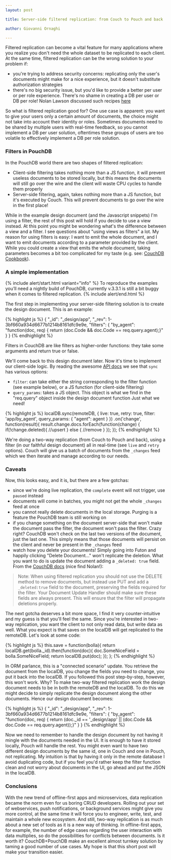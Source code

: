 ```yaml
---
layout: post

title: Server-side filtered replication: from Couch to Pouch and back

author: Giovanni Ornaghi

---
```


Filtered replication can become a vital feature for many applications where you realize you don't need the whole dataset to be replicated to each client. At the same time, filtered replication can be the wrong solution to your problem if:
* you're trying to address security concerns: replicating only the user's documents might make for a nice experience, but it doesn't substitute authorization strategies
* there's no big security issue, but you'd like to provide a better per user or per role experience. There's no shame in creating a DB per user or DB per role! Nolan Lawson discussed such recipes [here](https://github.com/nolanlawson/pouchdb-authentication#couchdb-authentication-recipe)

So what is filtered replication good for? One use case is apparent: you want to give your users only a certain amount of documents, the choice might not take into account their identity or roles. Sometimes documents need to be shared by multiple users with real-time feedback, so you cannot implement a DB per user solution, oftentimes these groups of users are too volatile to effectively implement a DB per role solution. 

### Filters in PouchDB

In the PouchDB world there are two shapes of filtered replication:
* Client-side filtering takes nothing more than a JS function, it will prevent useless documents to be stored locally, but this means the documents will still go over the wire and the client will waste CPU cycles to handle them properly
* Server-side filtering, again, takes nothing more than a JS function, but it's executed by Couch. This will prevent documents to go over the wire in the first place!

While in the example design document (and the Javascript snippets) I'm using a filter, the rest of this post will hold if you decide to use a view instead. At this point you might be wondering what's the difference between a view and a filter. I see questions about "using views as filters" a lot. My reason for using filters is easy: I want to emit the whole document, and I want to emit documents according to a parameter provided by the client. While you could create a view that emits the whole document, taking parameters becomes a bit too complicated for my taste (e.g. see: [CouchDB Cookbook](http://guide.couchdb.org/editions/1/en/cookbook.html)). 

### A simple implementation

{% include alert/start.html variant="info" %}
To reproduce the examples you’ll need a nightly build of PouchDB, currently v.3.3.1 is still a bit buggy when it comes to filtered replication.
{% include alert/end.html %}

The first step in implementing your server-side filtering solution is to create the design document. This is an example:

{% highlight js %}
{
   "_id": "_design/app",
   "_rev": 1-3bf660a934d6677b1214b8161dfc9e9e,
   "filters": {
       "by_agent": "function(doc, req) { return (doc.Code && doc.Code == req.query.agent);}"
   }
}
{% endhighlight %}

Filters in CouchDB are like filters as higher-order functions: they take some arguments and return true or false. 

We'll come back to this design document later. Now it's time to implement our client-side logic. By reading the awesome [API docs](http://pouchdb.com/api.html#replication) we see that `sync` has various options: 
* `filter`: can take either the string corresponding to the filter function (see example below), or a JS function (for client-side filtering)
* `query_params`: takes a JS object. This object is what we find in the "req.query" object inside the design document function
Just what we need!

{% highlight js %}
localDB.sync(remoteDB, {
            live: true,
            retry: true,
            filter: 'app/by_agent',
            query_params: { "agent": agent }
        })
        .on('change', function(result){
                result.change.docs.forEach(function(change) {
                    if(!change.deleted){
                            //upsert
                    } else {
                            //remove
                    }
            });
    });
{% endhighlight %}

We're doing a two-way replication (from Couch to Pouch and back), using a filter (in our faithful design document) all in real-time (see `live` and `retry` options). Couch will give us a batch of documents from the `_changes` feed which we then iterate and manage according to our needs.

### Caveats

Now, this looks easy, and it is, but there are a few gotchas:
* since we're doing live replication, the `complete` event will not trigger, use `paused` instead
* documents will come in batches, you might not get the whole `_changes` feed at once
* you cannot really delete documents in the local storage. Purging is a feature the PouchDB team is still working on
* if you change something on the document server-side that won't make the document pass the filter, the document won't pass the filter. Crazy right? CouchDB won't check on the last two versions of the document, just the last one. This simply means that those documents will persist on the client and never be present in the `_changes` feed
* watch how you delete your documents! Simply going into Futon and happily clicking "Delete Document..." won't replicate the deletion. What you want to do is update the document adding a `_deleted: true` field. From the [CouchDB docs](https://wiki.apache.org/couchdb/Replication) (nice find Nolan!):

> Note: When using filtered replication you should not use the DELETE method to remove documents, but instead use PUT and add a `_deleted:true`
> field to the document, preserving the fields required for the filter. Your Document Update Handler should make sure these fields are always 
> present. This will ensure that the filter will propagate deletions properly. 

The next gotcha deserves a bit more space, I find it very counter-intuitive and my guess is that you'll feel the same. Since you're interested in two-way replication, you want the client to not only read data, but write data as well. What you expect is that saves on the localDB will get replicated to the remoteDB. Let's look at some code:

{% highlight js %}
this.save = function(bolla){
    return localDB.get(bolla._id).then(function(doc){
        doc.SomeNiceField = bolla.SomeNiceField;
        return localDB.put(doc);
    });
};
{% endhighlight %}

In ORM parlance, this is a "connected scenario" update. You retrieve the document from the localDB, you change the fields you need to change, you put it back into the localDB. If you followed this post step-by-step, however, this won't work. Why? To make two-way filtered replication work the design document needs to be in both the remoteDB and the localDB. To do this we might decide to simply replicate the design document along the other documents. Hence our design document becomes:

{% highlight js %}
{
   "_id": "_design/app",
   "_rev": 1-3bf660a934d6677b1214b8161dfc9e9e,
   "filters": {
       "by_agent": "function(doc, req) { return (doc._id == '_design/app' || (doc.Code && doc.Code == req.query.agent));}"
   }
}
{% endhighlight %}

Now we need to remember to handle the design document by not having it mingle with the documents needed in the UI. It is enough to have it stored locally, Pouch will handle the rest. You might even want to have two different design documents by the same id, one in Couch and one in Pouch, not replicating. My intuition is that by having it only in the remote database I avoid duplicating code, but if you feel you'd rather keep the filter function clean and not worry about documents in the UI, go ahead and put the JSON in the localDB.

### Conclusions

With the new trend of offline-first apps and microservices, data replication became the norm even for us boring CRUD developers. Rolling out your set of webservices, push notifications, or background services might give you more control, at the same time it will force you to engineer, write, test, and maintain a whole new ecosystem. And still, two-way replication is as much about a new set of tools as it is a new way of thinking. In offline-first apps, for example, the number of edge cases regarding the user interaction with data multiplies, so do the possibilities for conflicts between documents. Is it worth it? CouchDB+PouchDB make an excellent almost turnkey solution by taming a good number of use cases. My hope is that this short post will make your transition easier.

